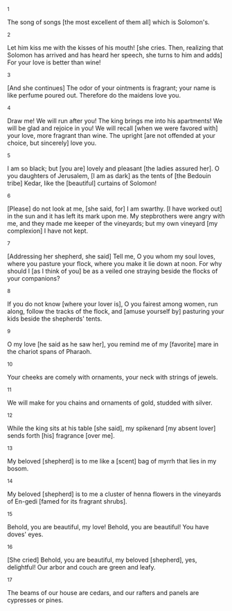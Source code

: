 <sup>1</sup> 

The song of songs [the most excellent of them all] which is Solomon's. 

<sup>2</sup> 

Let him kiss me with the kisses of his mouth! [she cries. Then, realizing that Solomon has arrived and has heard her speech, she turns to him and adds] For your love is better than wine! 

<sup>3</sup> 

[And she continues] The odor of your ointments is fragrant; your name is like perfume poured out. Therefore do the maidens love you. 

<sup>4</sup> 

Draw me! We will run after you! The king brings me into his apartments! We will be glad and rejoice in you! We will recall [when we were favored with] your love, more fragrant than wine. The upright [are not offended at your choice, but sincerely] love you. 

<sup>5</sup> 

I am so black; but [you are] lovely and pleasant [the ladies assured her]. O you daughters of Jerusalem, [I am as dark] as the tents of [the Bedouin tribe] Kedar, like the [beautiful] curtains of Solomon! 

<sup>6</sup> 

[Please] do not look at me, [she said, for] I am swarthy. [I have worked out] in the sun and it has left its mark upon me. My stepbrothers were angry with me, and they made me keeper of the vineyards; but my own vineyard [my complexion] I have not kept. 

<sup>7</sup> 

[Addressing her shepherd, she said] Tell me, O you whom my soul loves, where you pasture your flock, where you make it lie down at noon. For why should I [as I think of you] be as a veiled one straying beside the flocks of your companions? 

<sup>8</sup> 

If you do not know [where your lover is], O you fairest among women, run along, follow the tracks of the flock, and [amuse yourself by] pasturing your kids beside the shepherds' tents. 

<sup>9</sup> 

O my love [he said as he saw her], you remind me of my [favorite] mare in the chariot spans of Pharaoh. 

<sup>10</sup> 

Your cheeks are comely with ornaments, your neck with strings of jewels. 

<sup>11</sup> 

We will make for you chains and ornaments of gold, studded with silver. 

<sup>12</sup> 

While the king sits at his table [she said], my spikenard [my absent lover] sends forth [his] fragrance [over me]. 

<sup>13</sup> 

My beloved [shepherd] is to me like a [scent] bag of myrrh that lies in my bosom. 

<sup>14</sup> 

My beloved [shepherd] is to me a cluster of henna flowers in the vineyards of En-gedi [famed for its fragrant shrubs]. 

<sup>15</sup> 

Behold, you are beautiful, my love! Behold, you are beautiful! You have doves' eyes. 

<sup>16</sup> 

[She cried] Behold, you are beautiful, my beloved [shepherd], yes, delightful! Our arbor and couch are green and leafy. 

<sup>17</sup> 

The beams of our house are cedars, and our rafters and panels are cypresses or pines.